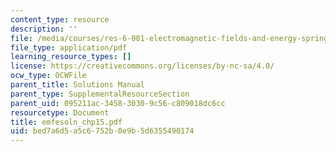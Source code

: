 ```yaml
---
content_type: resource
description: ''
file: /media/courses/res-6-001-electromagnetic-fields-and-energy-spring-2008/bed7a6d5a5c6752b0e9b5d6355490174_emfesoln_chp15.pdf
file_type: application/pdf
learning_resource_types: []
license: https://creativecommons.org/licenses/by-nc-sa/4.0/
ocw_type: OCWFile
parent_title: Solutions Manual
parent_type: SupplementalResourceSection
parent_uid: 095211ac-3458-3030-9c56-c809018dc6cc
resourcetype: Document
title: emfesoln_chp15.pdf
uid: bed7a6d5-a5c6-752b-0e9b-5d6355490174
---
```


